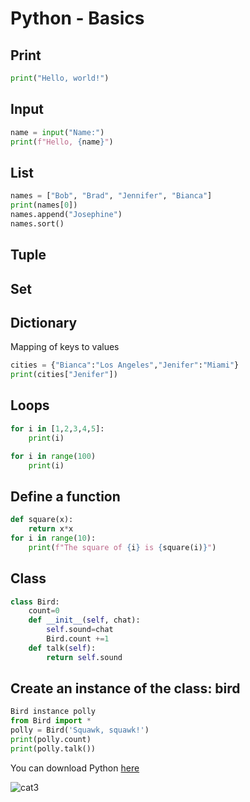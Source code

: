 # Python - Basics




## Print

```python
print("Hello, world!")
```

## Input

```python
name = input("Name:")
print(f"Hello, {name}")
```


## List


```python
names = ["Bob", "Brad", "Jennifer", "Bianca"]
print(names[0])
names.append("Josephine")
names.sort()
```




## Tuple


## Set


## Dictionary

Mapping of keys to values

```python
cities = {"Bianca":"Los Angeles","Jenifer":"Miami"}
print(cities["Jenifer"])
```


## Loops

```python
for i in [1,2,3,4,5]:
    print(i)
```


```python
for i in range(100)
    print(i)
```

## Define a function

```python
def square(x):
    return x*x
for i in range(10):
    print(f"The square of {i} is {square(i)}")
```


## Class

```python
class Bird:
    count=0
    def __init__(self, chat):
        self.sound=chat
        Bird.count +=1
    def talk(self):
        return self.sound
 ```
 
 ## Create an instance of the class: bird
 
 ```python
 Bird instance polly
 from Bird import *
 polly = Bird('Squawk, squawk!')
 print(polly.count)
 print(polly.talk())
 ```
 
 
 

You can download Python [here](https://www.python.org/)


![cat3](https://pinklillies.github.io/images/cat3.jfif)

